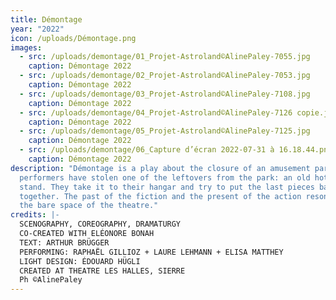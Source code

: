 ```yaml
---
title: Démontage
year: "2022"
icon: /uploads/Démontage.png
images:
  - src: /uploads/demontage/01_Projet-Astroland©AlinePaley-7055.jpg
    caption: Démontage 2022
  - src: /uploads/demontage/02_Projet-Astroland©AlinePaley-7053.jpg
    caption: Démontage 2022
  - src: /uploads/demontage/03_Projet-Astroland©AlinePaley-7108.jpg
    caption: Démontage 2022
  - src: /uploads/demontage/04_Projet-Astroland©AlinePaley-7126 copie.jpg
    caption: Démontage 2022
  - src: /uploads/demontage/05_Projet-Astroland©AlinePaley-7125.jpg
    caption: Démontage 2022
  - src: /uploads/demontage/06_Capture d’écran 2022-07-31 à 16.18.44.png
    caption: Démontage 2022
description: "Démontage is a play about the closure of an amusement park. The
  performers have stolen one of the leftovers from the park: an old hot dog
  stand. They take it to their hangar and try to put the last pieces back
  together. The past of the fiction and the present of the action resonate in
  the bare space of the theatre."
credits: |-
  SCENOGRAPHY, COREOGRAPHY, DRAMATURGY
  CO-CREATED WITH ELÉONORE BONAH
  TEXT: ARTHUR BRÜGGER
  PERFORMING: RAPHAËL GILLIOZ + LAURE LEHMANN + ELISA MATTHEY
  LIGHT DESIGN: ÉDOUARD HÜGLI
  CREATED AT THEATRE LES HALLES, SIERRE
  Ph ©AlinePaley
---
```

